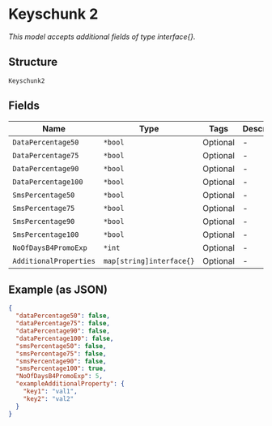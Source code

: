 
# Keyschunk 2

*This model accepts additional fields of type interface{}.*

## Structure

`Keyschunk2`

## Fields

| Name | Type | Tags | Description |
|  --- | --- | --- | --- |
| `DataPercentage50` | `*bool` | Optional | - |
| `DataPercentage75` | `*bool` | Optional | - |
| `DataPercentage90` | `*bool` | Optional | - |
| `DataPercentage100` | `*bool` | Optional | - |
| `SmsPercentage50` | `*bool` | Optional | - |
| `SmsPercentage75` | `*bool` | Optional | - |
| `SmsPercentage90` | `*bool` | Optional | - |
| `SmsPercentage100` | `*bool` | Optional | - |
| `NoOfDaysB4PromoExp` | `*int` | Optional | - |
| `AdditionalProperties` | `map[string]interface{}` | Optional | - |

## Example (as JSON)

```json
{
  "dataPercentage50": false,
  "dataPercentage75": false,
  "dataPercentage90": false,
  "dataPercentage100": false,
  "smsPercentage50": false,
  "smsPercentage75": false,
  "smsPercentage90": false,
  "smsPercentage100": true,
  "NoOfDaysB4PromoExp": 5,
  "exampleAdditionalProperty": {
    "key1": "val1",
    "key2": "val2"
  }
}
```

